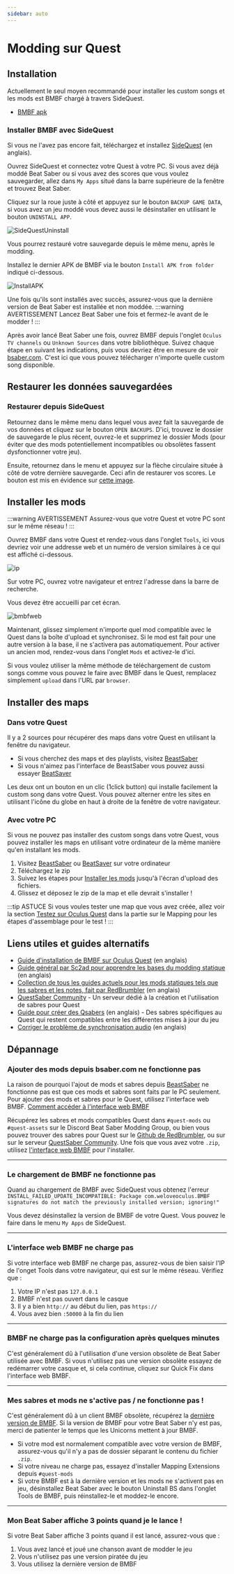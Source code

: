 ```yaml
---
sidebar: auto
---
```

# Modding sur Quest

## Installation

Actuellement le seul moyen recommandé pour installer les custom songs et les mods est BMBF chargé à travers SideQuest.
* [BMBF apk](https://bmbf.dev/stable)

### Installer BMBF avec SideQuest

Si vous ne l'avez pas encore fait, téléchargez et installez [SideQuest](https://sidequestvr.com/#/setup-howto) (en anglais).

Ouvrez SideQuest et connectez votre Quest à votre PC. Si vous avez déjà moddé Beat Saber ou si vous avez des scores que vous voulez sauvegarder, allez dans `My Apps` situé dans la barre supérieure de la fenêtre et trouvez Beat Saber.

Cliquez sur la roue juste à côté et appuyez sur le bouton `BACKUP GAME DATA`, si vous avez un jeu moddé vous devez aussi le désinstaller en utilisant le bouton `UNINSTALL APP`.

![SideQuestUninstall](./images/beginners-guide/squninstall.png)

Vous pourrez restauré votre sauvegarde depuis le même menu, après le modding.

Installez le dernier APK de BMBF via le bouton `Install APK from folder` indiqué ci-dessous.

![InstallAPK](./images/beginners-guide/apkfromfolder.png)

Une fois qu'ils sont installés avec succès, assurez-vous que la dernière version de Beat Saber est installée et non moddée.
:::warning AVERTISSEMENT
Lancez Beat Saber une fois et fermez-le avant de le modder !
:::

Après avoir lancé Beat Saber une fois, ouvrez BMBF depuis l'onglet `Oculus TV channels` ou `Unknown Sources` dans votre bibliothèque. Suivez chaque étape en suivant les indications, puis vous devriez être en mesure de voir [bsaber.com](https://www.bsaber.com). C'est ici que vous pouvez télécharger n'importe quelle custom song disponible.

## Restaurer les données sauvegardées

### Restaurer depuis SideQuest

Retournez dans le même menu dans lequel vous avez fait la sauvegarde de vos données et cliquez sur le bouton `OPEN BACKUPS`.
D'ici, trouvez le dossier de sauvegarde le plus récent, ouvrez-le et supprimez le dossier Mods (pour éviter que des mods potentiellement incompatibles ou obsolètes fassent dysfonctionner votre jeu).

Ensuite, retournez dans le menu et appuyez sur la flèche circulaire située à côté de votre dernière sauvegarde. Ceci afin de restaurer vos scores.
Le bouton est mis en évidence sur [cette image](#installer-bmbf-avec-sidequest).

## Installer les mods

:::warning AVERTISSEMENT
Assurez-vous que votre Quest et votre PC sont sur le même réseau !
:::

Ouvrez BMBF dans votre Quest et rendez-vous dans l'onglet `Tools`, ici vous devriez voir une addresse web et un numéro de version similaires à ce qui est affiché ci-dessous.

![ip](./images/beginners-guide/ip.png)

Sur votre PC, ouvrez votre navigateur et entrez l'adresse dans la barre de recherche.

Vous devez être accueilli par cet écran.

![bmbfweb](./images/beginners-guide/bmbfweb.png)

Maintenant, glissez simplement n'importe quel mod compatible avec le Quest dans la boîte d'upload et synchronisez. Si le mod est fait pour une autre version à la base, il ne s'activera pas automatiquement. Pour activer un ancien mod, rendez-vous dans l'onglet `Mods` et activez-le d'ici.

Si vous voulez utiliser la même méthode de téléchargement de custom songs comme vous pouvez le faire avec BMBF dans le Quest, remplacez simplement `upload` dans l'URL par `browser`.

## Installer des maps

### Dans votre Quest
Il y a 2 sources pour récupérer des maps dans votre Quest en utilisant la fenêtre du navigateur.
* Si vous cherchez des maps et des playlists, visitez [BeastSaber](https://bsaber.com/)
* Si vous n'aimez pas l'interface de BeastSaber vous pouvez aussi essayer [BeatSaver](https://beatsaver.com/)

Les deux ont un bouton en un clic (1click button) qui installe facilement la custom song dans votre Quest. Vous pouvez alterner entre les sites en utilisant l'icône du globe en haut à droite de la fenêtre de votre navigateur.

### Avec votre PC
Si vous ne pouvez pas installer des custom songs dans votre Quest, vous pouvez installer les maps en utilisant votre ordinateur de la même manière qu'en installant les mods.
1. Visitez [BeastSaber](https://bsaber.com/) ou [BeatSaver](https://beatsaver.com/) sur votre ordinateur
2. Téléchargez le zip
3. Suivez les étapes pour [Installer les mods](#installer-les-mods) jusqu'à l'écran d'upload des fichiers.
4. Glissez et déposez le zip de la map et elle devrait s'installer !

:::tip ASTUCE
Si vous voules tester une map que vous avez créée, allez voir la section [Testez sur Oculus Quest](/fr/mapping/#tester-sur-oculus-quest) dans la partie sur le Mapping pour les étapes d'assemblage pour le test !
:::

## Liens utiles et guides alternatifs

* [Guide d'installation de BMBF sur Oculus Quest](https://bsaber.com/oculus-quest-custom-songs/) (en anglais)
* [Guide général par Sc2ad pour apprendre les bases du modding statique](https://github.com/sc2ad/beat-saber-community-wiki/blob/master/asset-modding-guide.md) (en anglais)
* [Collection de tous les guides actuels pour les mods statiques tels que les sabres et les notes, fait par RedBrumbler](https://github.com/RedBrumbler/BMBFCustomSabers/wiki/RedBrumblers-Asset-Mod-Guide-Wiki) (en anglais)
* [QuestSaber Community](https://discord.gg/NXnPYEh) - Un serveur dédié à la création et l'utilisation de sabres pour Quest
* [Guide pour créer des Qsabers](https://github.com/RedBrumbler/BMBFCustomSabers/wiki/Creating-Qsabers) (en anglais) - Des sabres spécifiques au Quest qui restent compatibles entre les différentes mises à jour du jeu
* [Corriger le problème de synchronisation audio](https://bsaber.com/quest-out-of-sync/) (en anglais)


## Dépannage
### Ajouter des mods depuis bsaber.com ne fonctionne pas
La raison de pourquoi l'ajout de mods et sabres depuis [BeastSaber](https://bsaber.com/) ne fonctionne pas est que ces mods et sabres sont faits par le PC seulement. Pour ajouter des mods et sabres pour le Quest, utilisez l'interface web BMBF. [Comment accéder à l'interface web BMBF](#installer-les-mods)

Récupérez les sabres et mods compatibles Quest dans `#quest-mods` ou `#quest-assets` sur le Discord Beat Saber Modding Group, ou bien vous pouvez trouver des sabres pour Quest sur le [Github de RedBrumbler](https://github.com/RedBrumbler/BMBFCustomSabers), ou sur sur le serveur [QuestSaber Community](https://discord.gg/NXnPYEh). Une fois que vous avez votre `.zip`, utilisez [l'interface web BMBF](#installer-les-mods) pour l'installer.
___
### Le chargement de BMBF ne fonctionne pas
Quand au chargement de BMBF avec SideQuest vous obtenez l'erreur `INSTALL_FAILED_UPDATE_INCOMPATIBLE: Package com.weloveoculus.BMBF signatures do not match the previously installed version; ignoring!"`

Vous devez désinstallez la version de BMBF de votre Quest. Vous pouvez le faire dans le menu `My Apps` de SideQuest.
___
### L'interface web BMBF ne charge pas
Si votre interface web BMBF ne charge pas, assurez-vous de bien saisir l'IP de l'onget Tools dans votre navigateur, qui est sur le même réseau.
Vérifiez que :
1) Votre IP n'est pas `127.0.0.1`
2) BMBF n'est pas ouvert dans le casque
3) Il y a bien `http://` au début du lien, pas `https://`
4) Vous avez bien `:50000` à la fin du lien
___
### BMBF ne charge pas la configuration après quelques minutes
C'est généralement dû à l'utilisation d'une version obsolète de Beat Saber utilisée avec BMBF.
Si vous n'utilisez pas une version obsolète essayez de redémarrer votre casque et, si cela continue, cliquez sur Quick Fix dans l'interface web BMBF.
___
### Mes sabres et mods ne s'active pas / ne fonctionne pas !
C'est généralement dû à un client BMBF obsolète, récupérez la [dernière version de BMBF](https://bmbf.dev/stable). Si la version de BMBF pour votre Beat Saber n'y est pas, merci de patienter le temps que les Unicorns mettent à jour BMBF.
* Si votre mod est normalement compatible avec votre version de BMBF, assurez-vous qu'il n'y a pas de dossier séparant le contenu du fichier `.zip`.
* Si votre niveau ne charge pas, essayez d'installer Mapping Extensions depuis `#quest-mods`
* Si votre BMBF est à la dernière version et les mods ne s'activent pas en jeu, désinstallez Beat Saber avec le bouton Uninstall BS dans l'onglet Tools de BMBF, puis réinstallez-le et moddez-le encore.
___
### Mon Beat Saber affiche 3 points quand je le lance !
Si votre Beat Saber affiche 3 points quand il est lancé, assurez-vous que :
1) Vous avez lancé et joué une chanson avant de modder le jeu
2) Vous n'utilisez pas une version piratée du jeu
3) Vous utilisez la dernière version de BMBF


